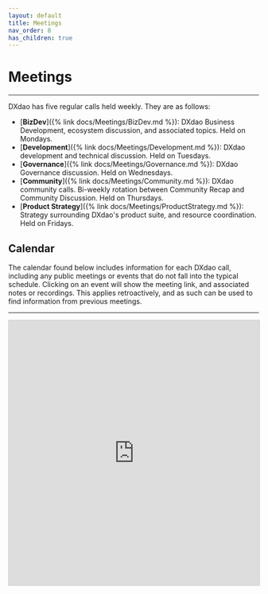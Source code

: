 ```yaml
---
layout: default
title: Meetings
nav_order: 8
has_children: true
---
```


# Meetings

___

DXdao has five regular calls held weekly. They are as follows:

- [**BizDev**]({% link docs/Meetings/BizDev.md %}): DXdao Business Development, ecosystem discussion, and associated topics. Held on Mondays.
- [**Development**]({% link docs/Meetings/Development.md %}): DXdao development and technical discussion. Held on Tuesdays.
- [**Governance**]({% link docs/Meetings/Governance.md %}): DXdao Governance discussion. Held on Wednesdays.
- [**Community**]({% link docs/Meetings/Community.md %}): DXdao community calls. Bi-weekly rotation between Community Recap and Community Discussion. Held on Thursdays.
- [**Product Strategy**]({% link docs/Meetings/ProductStrategy.md %}): Strategy surrounding DXdao's product suite, and resource coordination. Held on Fridays.

## Calendar 

The calendar found below includes information for each DXdao call, including any public meetings or events that do not fall into the typical schedule. Clicking on an event will show the meeting link, and associated notes or recordings. This applies retroactively, and as such can be used to find information from previous meetings.

___

 <iframe class="airtable-embed" src="https://airtable.com/embed/shrsNufwx2gWfZ5LH?backgroundColor=teal&viewControls=on" frameborder="0" onmousewheel="" width="100%" height="533" style="background: transparent; border: 1px solid #ccc;"></iframe>
       
